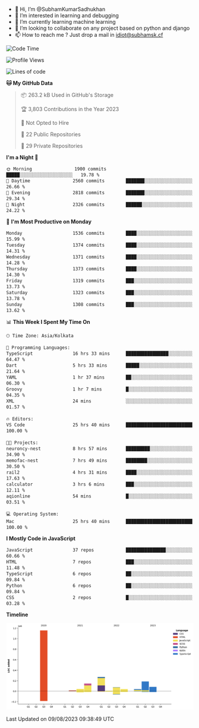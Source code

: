 - 👋 Hi, I’m @SubhamKumarSadhukhan
- 👀 I’m interested in learning and debugging
- 🌱 I’m currently learning machine learning
- 💞️ I’m looking to collaborate on any project based on python and django
- 📫 How to reach me ?
      Just drop a mail in idiot@subhamsk.cf

<!---
SubhamKumarSadhukhan/SubhamKumarSadhukhan is a ✨ special ✨ repository because its `README.md` (this file) appears on your GitHub profile.
You can click the Preview link to take a look at your changes.
--->


<!--START_SECTION:waka-->
![Code Time](http://img.shields.io/badge/Code%20Time-1%2C429%20hrs%2019%20mins-blue)

![Profile Views](http://img.shields.io/badge/Profile%20Views-10-blue)

![Lines of code](https://img.shields.io/badge/From%20Hello%20World%20I%27ve%20Written-2.0%20million%20lines%20of%20code-blue)

**🐱 My GitHub Data** 

> 📦 263.2 kB Used in GitHub's Storage 
 > 
> 🏆 3,803 Contributions in the Year 2023
 > 
> 🚫 Not Opted to Hire
 > 
> 📜 22 Public Repositories 
 > 
> 🔑 29 Private Repositories 
 > 
**I'm a Night 🦉** 

```text
🌞 Morning                1900 commits        █████░░░░░░░░░░░░░░░░░░░░   19.78 % 
🌆 Daytime                2560 commits        ███████░░░░░░░░░░░░░░░░░░   26.66 % 
🌃 Evening                2818 commits        ███████░░░░░░░░░░░░░░░░░░   29.34 % 
🌙 Night                  2326 commits        ██████░░░░░░░░░░░░░░░░░░░   24.22 % 
```
📅 **I'm Most Productive on Monday** 

```text
Monday                   1536 commits        ████░░░░░░░░░░░░░░░░░░░░░   15.99 % 
Tuesday                  1374 commits        ████░░░░░░░░░░░░░░░░░░░░░   14.31 % 
Wednesday                1371 commits        ████░░░░░░░░░░░░░░░░░░░░░   14.28 % 
Thursday                 1373 commits        ████░░░░░░░░░░░░░░░░░░░░░   14.30 % 
Friday                   1319 commits        ███░░░░░░░░░░░░░░░░░░░░░░   13.73 % 
Saturday                 1323 commits        ███░░░░░░░░░░░░░░░░░░░░░░   13.78 % 
Sunday                   1308 commits        ███░░░░░░░░░░░░░░░░░░░░░░   13.62 % 
```


📊 **This Week I Spent My Time On** 

```text
🕑︎ Time Zone: Asia/Kolkata

💬 Programming Languages: 
TypeScript               16 hrs 33 mins      ████████████████░░░░░░░░░   64.47 % 
Dart                     5 hrs 33 mins       █████░░░░░░░░░░░░░░░░░░░░   21.64 % 
YAML                     1 hr 37 mins        ██░░░░░░░░░░░░░░░░░░░░░░░   06.30 % 
Groovy                   1 hr 7 mins         █░░░░░░░░░░░░░░░░░░░░░░░░   04.35 % 
XML                      24 mins             ░░░░░░░░░░░░░░░░░░░░░░░░░   01.57 % 

🔥 Editors: 
VS Code                  25 hrs 40 mins      █████████████████████████   100.00 % 

🐱‍💻 Projects: 
neuroncy-nest            8 hrs 57 mins       █████████░░░░░░░░░░░░░░░░   34.90 % 
memofac-nest             7 hrs 49 mins       ████████░░░░░░░░░░░░░░░░░   30.50 % 
rail2                    4 hrs 31 mins       ████░░░░░░░░░░░░░░░░░░░░░   17.63 % 
calculator               3 hrs 6 mins        ███░░░░░░░░░░░░░░░░░░░░░░   12.11 % 
aqionline                54 mins             █░░░░░░░░░░░░░░░░░░░░░░░░   03.51 % 

💻 Operating System: 
Mac                      25 hrs 40 mins      █████████████████████████   100.00 % 
```

**I Mostly Code in JavaScript** 

```text
JavaScript               37 repos            ███████████████░░░░░░░░░░   60.66 % 
HTML                     7 repos             ███░░░░░░░░░░░░░░░░░░░░░░   11.48 % 
TypeScript               6 repos             ██░░░░░░░░░░░░░░░░░░░░░░░   09.84 % 
Python                   6 repos             ██░░░░░░░░░░░░░░░░░░░░░░░   09.84 % 
CSS                      2 repos             █░░░░░░░░░░░░░░░░░░░░░░░░   03.28 % 
```



**Timeline**

![Lines of Code chart](https://raw.githubusercontent.com/SubhamKumarSadhukhan/SubhamKumarSadhukhan/main/assets/bar_graph.png)


 Last Updated on 09/08/2023 09:38:49 UTC
<!--END_SECTION:waka-->
